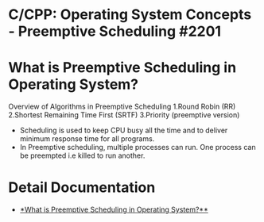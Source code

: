 # C/CPP: Operating System Concepts - Preemptive Scheduling #2201
# What is Preemptive Scheduling in Operating System?
Overview of Algorithms in Preemptive Scheduling
1.Round Robin (RR)
2.Shortest Remaining Time First (SRTF)
3.Priority (preemptive version)
- Scheduling is used to keep CPU busy all the time and to deliver minimum response time for all programs.
- In Preemptive scheduling, multiple processes can run. One process can be preempted i.e killed to run another.

# Detail Documentation
- [*What is Preemptive Scheduling in Operating System?**](./What_is_Preemptive_Scheduling_in_Operating_System.md)


